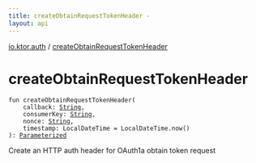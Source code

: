 ```yaml
---
title: createObtainRequestTokenHeader - 
layout: api
---
```


<div class='api-docs-breadcrumbs'><a href="index.html">io.ktor.auth</a> / <a href="./create-obtain-request-token-header.html">createObtainRequestTokenHeader</a></div>

# createObtainRequestTokenHeader

<div class="signature"><code><span class="keyword">fun </span><span class="identifier">createObtainRequestTokenHeader</span><span class="symbol">(</span><br/>&nbsp;&nbsp;&nbsp;&nbsp;<span class="parameterName" id="io.ktor.auth$createObtainRequestTokenHeader(kotlin.String, kotlin.String, kotlin.String, java.time.LocalDateTime)/callback">callback</span><span class="symbol">:</span>&nbsp;<a href="https://kotlinlang.org/api/latest/jvm/stdlib/kotlin/-string/index.html"><span class="identifier">String</span></a><span class="symbol">, </span><br/>&nbsp;&nbsp;&nbsp;&nbsp;<span class="parameterName" id="io.ktor.auth$createObtainRequestTokenHeader(kotlin.String, kotlin.String, kotlin.String, java.time.LocalDateTime)/consumerKey">consumerKey</span><span class="symbol">:</span>&nbsp;<a href="https://kotlinlang.org/api/latest/jvm/stdlib/kotlin/-string/index.html"><span class="identifier">String</span></a><span class="symbol">, </span><br/>&nbsp;&nbsp;&nbsp;&nbsp;<span class="parameterName" id="io.ktor.auth$createObtainRequestTokenHeader(kotlin.String, kotlin.String, kotlin.String, java.time.LocalDateTime)/nonce">nonce</span><span class="symbol">:</span>&nbsp;<a href="https://kotlinlang.org/api/latest/jvm/stdlib/kotlin/-string/index.html"><span class="identifier">String</span></a><span class="symbol">, </span><br/>&nbsp;&nbsp;&nbsp;&nbsp;<span class="parameterName" id="io.ktor.auth$createObtainRequestTokenHeader(kotlin.String, kotlin.String, kotlin.String, java.time.LocalDateTime)/timestamp">timestamp</span><span class="symbol">:</span>&nbsp;<span class="identifier">LocalDateTime</span>&nbsp;<span class="symbol">=</span>&nbsp;LocalDateTime.now()<br/><span class="symbol">)</span><span class="symbol">: </span><a href="-http-auth-header/-parameterized/index.html"><span class="identifier">Parameterized</span></a></code></div>

Create an HTTP auth header for OAuth1a obtain token request

